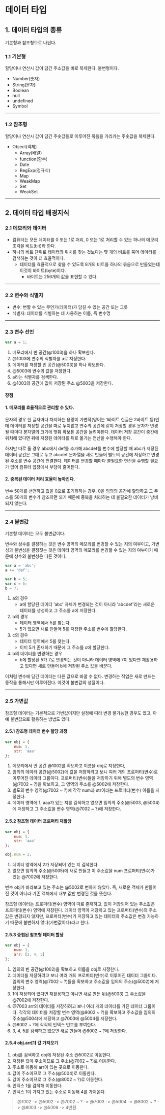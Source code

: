 # 데이터 타입

## 1. 데이터 타입의 종류

기본형과 참조형으로 나뉜다.

### 1.1 기본형

할당이나 연산시 값이 담긴 주소값을 바로 복제한다. 불변형이다.

- Number(숫자)
- String(문자)
- Boolean
- null
- undefined
- Symbol

***

### 1.2 참조형

할당이나 연산시 값이 담긴 주솟값들로 이루어진 묶음을 가리키는 주솟값을 복제한다.

- Object(객체)
    - Array(배열)
    - function(함수)
    - Date
    - RegExp(정규식)
    - Map
    - WeakMap
    - Set
    - WeakSet

***

## 2. 데이터 타입 배경지식

### 2.1 메모리와 데이터

- 컴퓨터는 모든 데이터를 0 또는 1로 처리, 0 또는 1로 처리할 수 있는 하나의 메모리 조각을 비트(bit)라 한다.
- 하나의 비트 단위로 데이터의 위치를 찾는 것보다는 몇 개의 비트를 묶어 데이터를 검색하는 것이 더 효율적이다.
    - 데이터를 효율적으로 찾을 수 있도록 8개의 비트를 하나의 묶음으로 만들었는데 이것이 바이트(byte)이다.
        - 바이트는 256개의 값을 표현할 수 있다.

***

### 2.2 변수와 식별자

- 변수: 변할 수 있는 무언가(데이터)가 담길 수 있는 공간 또는 그릇
- 식별자: 데이터를 식별하는 데 사용하는 이름, 즉 변수명

***

### 2.3 변수 선언

```javascript
var a = 1;
```

1. 메모리에서 빈 공간(@1003)을 하나 확보한다.
2. @1003에 변수의 식별자를 a로 지정한다.
3. 데이터를 저장할 빈 공간(@5003)을 하나 확보한다.
4. @5003에 변수의 값을 저장한다.
5. a라는 식별자를 검색한다.
6. @1003의 공간에 값이 저장된 주소 @5003을 저장한다.

#### 장점

#### 1. 메모리를 효율적으로 관리할 수 있다.
    
문자의 경우 한 글자마다 차지하는 용량이 가변적(영어는 1바이트 한글은 2바이트 등)인데 데이터를 저장할 공간을 따로 두지않고 변수의 공간에 같이 저장할 경우 문자가 변경될 때마다 문자열의 크기에 맞춰 확보된 공간을 늘려야한다. 데이터 저장 공간이 중간에 위치해 있다면 뒤에 저장된 데이터를 뒤로 옮기는 연산을 수행해야 한다.

하지만 따로 둘 경우 abc에서 def를 추가해 abcdef를 변수에 할당할 때 abc가 저장된 데이터 공간은 그대로 두고 abcdef 문자열을 새로 만들어 별도의 공간에 저장하고 변경된 주소를 변수 공간에 연결한다. 데이터를 변경할 때마다 불필요한 연산을 수행할 필요가 없어 컴퓨터 입장에서 부담이 줄어든다.

#### 2. 중복된 데이터 처리 효율이 높아진다.

변수 50개를 선언하고 값을 0으로 초기화하는 경우, 0을 임의의 공간에 할당하고 그 주소를 50개의 변수가 참조하면 되기 때문에 중복을 처리하는 데 불필요한 데이터가 낭비되지 않는다.

***

### 2.4 불변값

기본형 데이터는 모두 불변값이다.

변수와 상수를 결정하는 것은 변수 영역의 메모리를 변경할 수 있는 지의 여부이고, 가변성과 불변성을 결정짓는 것은 데이터 영역의 메모리를 변경할 수 있는 지의 여부이기 때문에 상수와 불변성은 다른 것이다.

```javascript
var a = 'abc';
a += 'def';

var b = 5;
var c = 5;
b = 7;
```

1. a의 경우
    - a에 할당된 데이터 'abc' 자체가 변경되는 것이 아니라 'abcdef'라는 새로운 데이터를 생성하고 그 주소를 a에 저장한다.
2. b의 경우
    - 데이터 영역에서 5를 찾는다.
    - 5가 없으면 새로 만들어 5를 저장한 주소를 변수에 할당한다.
3. c의 경우
    - 데이터 영역에서 5를 찾는다.
    - 이미 5가 존재하기 때문에 그 주소를 c에 할당한다.
4. b의 데이터를 변경하는 경우
    - b에 할당된 5가 7로 변경되는 것이 아니라 데이터 영역에 7이 있다면 재활용하고 없다면 새로 만들어 b에 저장된 주소 값을 바꾼다.

이처럼 변수에 담긴 데이터는 다른 값으로 바꿀 수 없다. 변경하는 작업은 새로 만드는 동작을 통해서만 이루어진다. 이것이 불변값의 성질이다.

***

### 2.5 가변값

참조형 데이터는 기본적으로 가변값이지만 설정에 따라 변경 불가능한 경우도 있고, 아예 불변값으로 활용하는 방법도 있다.

#### 2.5.1 참조형 데이터 변수 할당 과정

```javascript
var obj = {
    num: 1,
    str: 'aaa'
};
```

1. 메모리에서 빈 공간 @1002를 확보하고 이름을 obj로 지정한다,
2. 임의의 데이터 공간(@5002)에 값을 저장하려고 보니 여러 개의 프로퍼티(변수)로 이루어진 데이터 그룹이다. 프로퍼티(변수)들을 저장하기 위해 별도의 변수 영역(@7002 ~ ?)을 확보하고, 그 영역의 주소를 @5002에 저장한다.
3. 별도의 변수 영역(@7002 ~ ?)에 각각 num과 str이라는 프로퍼티(변수) 이름을 지정한다.
4. 데이터 영역에 1, aaa가 있는 지를 검색하고 없으면 임의의 주소(@5003, @5004)에 저장하고 그 주소값을 변수 영역(@7002 ~ ?)에 저장한다.

#### 2.5.2 참조형 데이터 프로퍼티 재할당

```javascript
var obj = {
    num: 1,
    str: 'aaa'
};

obj.num = 2;
```

1. 데이터 영역에서 2가 저장되어 있는 지 검색한다.
2. 없으면 임의의 주소(@5005)에 새로 만들고 이 주소값을 num 프로퍼티(변수)가 있는 @7002에 저장한다.

변수 obj가 바라보고 있는 주소는 @5002로 변하지 않았다. 즉, 새로운 객체가 만들어진 것이 아니라 기존 객체에서 내부 값만 변경된 것을 뜻한다.

참조형 데이터는 프로퍼티(변수) 영역이 따로 존재하고, 값이 저장되어 있는 주소값은 프로퍼티(변수) 영역에 저장된다. 데이터 영역이 저장하고 있는 프로퍼티(변수)의 주소값은 변경되지 않지만, 프로퍼티(변수)가 저장하고 있는 데이터의 주소값은 변경 가능하기 때문에 불변하지 않다(가변값이다)라고 한다.

#### 2.5.3 중첩된 참조형 데이터 할당

```javascript
var obj = {
    num: 1,
    arr: [3, 4, 5]
};
```

1. 임의의 빈 공간(@1002)을 확보하고 이름을 obj로 지정한다.
2. 데이터를 저장하려고 보니 여러 개의 프로퍼티(변수)로 이루어진 데이터 그룹이다. 임의의 변수 영역(@7002 ~ ?)들을 확보하고 주소값을 임의의 주소(@5002)에 저장한다.
3. 1이 저장되어 있다면 재활용하고 아니면 새로 만든 뒤(@5003) 그 주소값을 @7002에 저장한다.
4. @7003 arr의 데이터를 저장하려고 보니 여러 개의 데이터를 가진 데이터 그룹이다. 각각의 데이터를 저장할 변수 영역(@8002 ~ ?)을 확보하고 주소값을 임의의 주소(@5004)에 저장하고 @7003에 @5004를 저장한다.
5. @8002 ~ ?에 각각의 인덱스 번호를 부여한다.
6. 3, 4, 5를 검색하고 없으면 새로 만들어 @8002 ~ ?에 저장한다.

#### 2.5.4 obj.arr[1] 값 가져오기

1. obj를 검색하고 obj에 저장된 주소 @5002로 이동한다.
2. 저장된 값이 주소이므로 그 주소(@7002 ~ ?)로 이동한다.
3. 주소로 이동해 arr이 있는 곳으로 이동한다.
4. 값이 주소이므로 그 주소(@5004)로 이동한다.
5. 값이 주소이므로 그 주소(@8002 ~ ?)로 이동한다.
6. 인덱스 1을 검색해 이동한다.
7. 인덱스 1이 가지고 있는 주소로 이동해 4를 가져온다.

> @1002 -> @5002 -> @7002 ~ ? -> @7003 -> @5004 -> @8002 ~ ? -> @8003 -> @5006 -> 4반환
